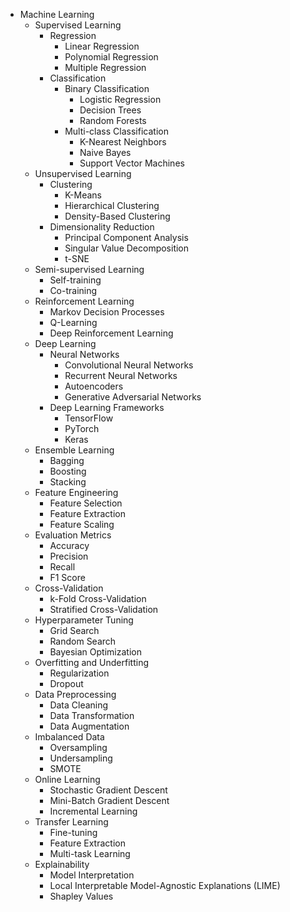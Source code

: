 - Machine Learning
  - Supervised Learning
    - Regression
      - Linear Regression
      - Polynomial Regression
      - Multiple Regression
    - Classification
      - Binary Classification
        - Logistic Regression
        - Decision Trees
        - Random Forests
      - Multi-class Classification
        - K-Nearest Neighbors
        - Naive Bayes
        - Support Vector Machines
  - Unsupervised Learning
    - Clustering
      - K-Means
      - Hierarchical Clustering
      - Density-Based Clustering
    - Dimensionality Reduction
      - Principal Component Analysis
      - Singular Value Decomposition
      - t-SNE
  - Semi-supervised Learning
    - Self-training
    - Co-training
  - Reinforcement Learning
    - Markov Decision Processes
    - Q-Learning
    - Deep Reinforcement Learning
  - Deep Learning
    - Neural Networks
      - Convolutional Neural Networks
      - Recurrent Neural Networks
      - Autoencoders
      - Generative Adversarial Networks
    - Deep Learning Frameworks
      - TensorFlow
      - PyTorch
      - Keras
  - Ensemble Learning
    - Bagging
    - Boosting
    - Stacking
  - Feature Engineering
    - Feature Selection
    - Feature Extraction
    - Feature Scaling
  - Evaluation Metrics
    - Accuracy
    - Precision
    - Recall
    - F1 Score
  - Cross-Validation
    - k-Fold Cross-Validation
    - Stratified Cross-Validation
  - Hyperparameter Tuning
    - Grid Search
    - Random Search
    - Bayesian Optimization
  - Overfitting and Underfitting
    - Regularization
    - Dropout
  - Data Preprocessing
    - Data Cleaning
    - Data Transformation
    - Data Augmentation
  - Imbalanced Data
    - Oversampling
    - Undersampling
    - SMOTE
  - Online Learning
    - Stochastic Gradient Descent
    - Mini-Batch Gradient Descent
    - Incremental Learning
  - Transfer Learning
    - Fine-tuning
    - Feature Extraction
    - Multi-task Learning
  - Explainability
    - Model Interpretation
    - Local Interpretable Model-Agnostic Explanations (LIME)
    - Shapley Values
